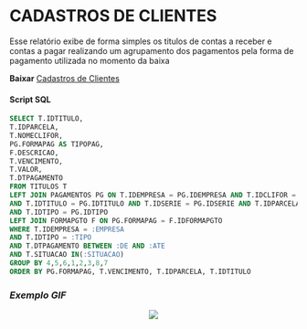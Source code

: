 # CADASTROS DE CLIENTES
Esse relatório exibe de forma simples os titulos de contas a receber e contas a pagar realizando um agrupamento dos pagamentos pela forma de pagamento utilizada no momento da baixa

**Baixar** [Cadastros de Clientes](https://github.com/rodrigocananea/windel-report/raw/main/FINANCEIRO/TITULOS_SIMPLIFICADO/titulos_simplificado.zip)

#### Script SQL
````sql
SELECT T.IDTITULO,
T.IDPARCELA,
T.NOMECLIFOR,
PG.FORMAPAG AS TIPOPAG,
F.DESCRICAO,
T.VENCIMENTO,
T.VALOR,
T.DTPAGAMENTO
FROM TITULOS T
LEFT JOIN PAGAMENTOS PG ON T.IDEMPRESA = PG.IDEMPRESA AND T.IDCLIFOR = PG.IDCLIFOR
AND T.IDTITULO = PG.IDTITULO AND T.IDSERIE = PG.IDSERIE AND T.IDPARCELA = PG.IDPARCELA
AND T.IDTIPO = PG.IDTIPO
LEFT JOIN FORMAPGTO F ON PG.FORMAPAG = F.IDFORMAPGTO
WHERE T.IDEMPRESA = :EMPRESA
AND T.IDTIPO = :TIPO
AND T.DTPAGAMENTO BETWEEN :DE AND :ATE
AND T.SITUACAO IN(:SITUACAO)
GROUP BY 4,5,6,1,2,3,8,7
ORDER BY PG.FORMAPAG, T.VENCIMENTO, T.IDPARCELA, T.IDTITULO

````

### ***Exemplo GIF***

<p align="center">
 <img src="https://github.com/rodrigocananea/windel-report/blob/main/FINANCEIRO/TITULOS_SIMPLIFICADO/titulos_simplificado.gif" />
</p>
